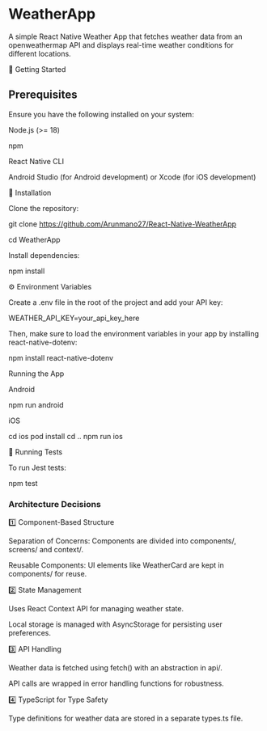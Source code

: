 # WeatherApp

A simple React Native Weather App that fetches weather data from an openweathermap API and displays real-time weather conditions for different locations.

🚀 Getting Started

## Prerequisites

Ensure you have the following installed on your system:

Node.js (>= 18)

npm

React Native CLI

Android Studio (for Android development) or Xcode (for iOS development)

🔧 Installation

Clone the repository:

git clone https://github.com/Arunmano27/React-Native-WeatherApp

cd WeatherApp

Install dependencies:

npm install

⚙️ Environment Variables

Create a .env file in the root of the project and add your API key:

WEATHER_API_KEY=your_api_key_here

Then, make sure to load the environment variables in your app by installing react-native-dotenv:

npm install react-native-dotenv

Running the App

Android

npm run android

iOS

cd ios
pod install
cd ..
npm run ios

🧪 Running Tests

To run Jest tests:

npm test

### Architecture Decisions

1️⃣ Component-Based Structure

Separation of Concerns: Components are divided into components/, screens/ and context/.

Reusable Components: UI elements like WeatherCard are kept in components/ for reuse.

2️⃣ State Management

Uses React Context API for managing weather state.

Local storage is managed with AsyncStorage for persisting user preferences.

3️⃣ API Handling

Weather data is fetched using fetch() with an abstraction in api/.

API calls are wrapped in error handling functions for robustness.

4️⃣ TypeScript for Type Safety

Type definitions for weather data are stored in a separate types.ts file.

